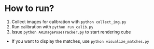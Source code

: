 # How to run?


1. Collect images for calibration with `python collect_img.py`
2. Run calibration with `python run_calib.py`
3. Issue `python ARImagePoseTracker.py` to start rendering cube


- If you want to display the matches, use `python visualize_matches.py`


